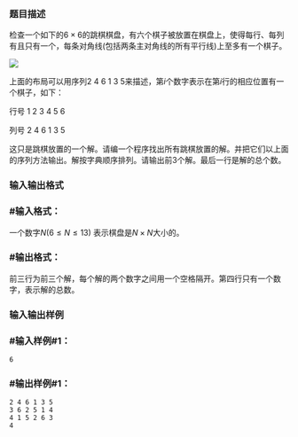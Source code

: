 ### 题目描述
检查一个如下的$6 \times 6$的跳棋棋盘，有六个棋子被放置在棋盘上，使得每行、每列有且只有一个，每条对角线(包括两条主对角线的所有平行线)上至多有一个棋子。

![](https://syc-oj-file.oss-cn-shenzhen.aliyuncs.com/img/20190307113051230.png)

上面的布局可以用序列$2\ 4\ 6\ 1\ 3\ 5$来描述，第$i$个数字表示在第$i$行的相应位置有一个棋子，如下：

行号 $1\ 2\ 3\ 4\ 5\ 6$

列号 $2\ 4\ 6\ 1\ 3\ 5$

这只是跳棋放置的一个解。请编一个程序找出所有跳棋放置的解。并把它们以上面的序列方法输出。解按字典顺序排列。请输出前$3$个解。最后一行是解的总个数。

### 输入输出格式
### #输入格式：
一个数字$N (6 \leq N \leq 13)$ 表示棋盘是$N \times N$大小的。

### #输出格式：
前三行为前三个解，每个解的两个数字之间用一个空格隔开。第四行只有一个数字，表示解的总数。

### 输入输出样例
### #输入样例#1：
```
6
```
### #输出样例#1：
```
2 4 6 1 3 5
3 6 2 5 1 4
4 1 5 2 6 3
4
```